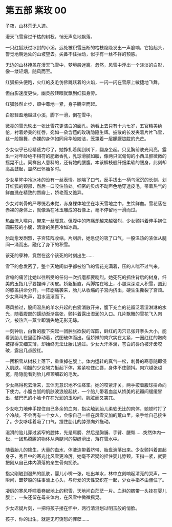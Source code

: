 # 第五部 紫玫 00

子夜，山林荒无人迹。

漫天飞雪穿过干枯的树杈，悄无声息地飘落。

一只红狐跃过冰封的小溪，远处被积雪压断的枯枝隐隐发出一声脆响，它抬起头，警觉地朝远处的山坡望去。尖鼻不住抽动，似乎有一丝不祥的预感。

无边的山林掩盖在漫天飞雪中，梦境般迷离。忽然，风雪中浮出一个淡淡的白影，像一缕轻烟，随风而至。

红狐扭头便跑，火红的皮毛仿佛跳跃着的火焰，一闪一闪在雪原上敏捷地飞舞。

但白影速度更快，幽灵般转眼就飘到红狐身旁。

红狐骇然止步，颈中蓦地一紧，身子腾空而起。

白影轻盈地越过小溪，脚下一滑，倒在雪中。

微亮的雪光映出一张比雪花更洁白的面孔。她看上去只有十六七岁，五官精美绝伦，衬着娇美的红唇，宛如一朵含苞的玫瑰隐隐生辉。披散的长发夹着片片飞雪，丝一般飘舞，赤裸的身体如同月华般姣洁，笼罩着一层朦朦胧胧的光芒。

少女似乎已经精疲力尽了，她挣扎着爬到树下，翻身坐起。只见胸前肤光闪亮，露出一对年龄绝不相符的肥嫩香乳，乳球滑腻如脂，像两只沉甸甸的小西瓜颤微微的摇晃不止。同样出人意料的，还有她的腰腹。本该柳枝般纤细柔软的腰身，此刻却高高鼓起，显然已怀胎多时。

少女星眸中冷冰冰的没有一丝表情。她喘了口气，反手拔出一柄乌沉沉的长剑，划开红狐的颈部，然后一口咬住热处。细密的贝齿不动声色地穿透皮毛，带着热气的鲜血溅在精致的唇瓣上，娇艳而又诡异。

少女对刺骨的严寒恍若未觉，赤身裸体地坐在冰天雪地之中，生饮鲜血。雪花落在赤裸的身体上，就像落在冰玉雕成的石像上，毫不停留地一滑而过。

热血流入喉内，带来一丝暖意。但腹中的阵痛却越来越强烈，少女颤抖着伸手抱住圆鼓鼓的小腹，清澈的美目冷如冰霜。

胎动愈发剧烈，子宫阵阵收缩。片刻后，她急促的吸了口气，一股温热的液体从腿间一涌而出，融化了身下的积雪。

该死的孽种，竟然在这个该死的时刻出生……

雪下的愈发密了，整个天地间似乎都被纷飞的雪花充满着，压的人喘不过气来。

宫缩的痛苦比她以往所受的任何一次折磨都要剧烈。她死死的抓住背后的树身，纤美的玉指几乎要捏碎了树皮。娇躯挺直，两脚踏在地上，小腿深深没入积雪，圆润的膝盖拼命分开。一阵剧痛袭来，胎儿从收缩的子宫内挤出，硬生生撕裂了宫颈。少女痛叫失声，泪水滚滚而下。

寒风掠过，股间温热的羊水升起的白雾消散开来，腹下充血的花瓣泛着湿淋淋的水光，随着腹部的蠕动渐渐翕张，颤抖着露出湿润的入口。几片飘舞的雪花飞入肉穴，被热汽一蒸立即消失地无影无踪。

一刻钟后，白皙的腹下突起一团肿胀欲裂的浑圆，鲜红的肉穴已张开拳头大小，能看到胎儿在里面挣动着，试图破体而出。但娇嫩的肉穴实在太紧，一圈红红的嫩肉被撑得又细又薄，却始终无法让胎儿通过。少女大汗淋漓，苍白的唇角被牙齿咬破，露出几点殷红。

一团积雪从树枝上落下，重重掉在腹上。体内运转的真气一松，刺骨的寒意随即侵入肌肤。明媚的少女竭力挺起下体，紧紧咬住红唇，身体不住颤抖。肉穴越张越宽，隐隐能看到胎儿颅顶细软的毛发。

少女痛得死去活来，玉体无意识地不住痉挛。她的咬紧牙关，两手按着腹球拼命向下使力。小腹白腻的肌肤波浪般起伏，一个胎儿带着血丝从娇美的花瓣间缓缓冒出，皱巴巴的小脸卡在在光润的玉股间，肮脏而又突兀。

少女吃力地伸手捏住自己多余的血肉，指尖触到胎儿柔软无比的肉体，她顿时打了个冷战。不会再有一个女人，会像自己一样在风雪交加的荒山里，亲手给自己接生了。少女哆嗦着吸了口气，捏住胎儿的脖颈向外拖动。

湿滑的胎儿穿过紧窄的腔体，先是肩膀、然后是胸脯、手臂、腰臀……突然体内一松，一团热腾腾的物体从两腿间的裂缝滑出，落在雪水中。

随着胎儿的降生，大量的血水、体液连带着脐带、胎盘淌落出来。少女颤抖着直起身子，秀目中的寒光比风雪更冷厉。她毫不迟疑的捏住婴儿脖颈，玉指一紧，就要把刚从自己体内滑落的亲生骨肉扼杀。

指尖刚触到湿热的肌肤，婴儿小嘴一张，吐出羊水，林中立刻响起清亮的哭声。一瞬间，噩梦般的往事涌上心头，与母爱的天性交织在一起，少女手指不由僵住了。

凄厉的寒风呼啸着卷起地上的积雪，天地间白茫茫一片。血淋的脐带一头挂在婴儿腹上，一头还留在母亲体内，在风雪中微微摇晃。

少女迟疑片刻，一把将孩子搂在怀中，两行清泪划过明玉般的俏脸。

孩子，你的出生，就是无可饶恕的罪孽……

